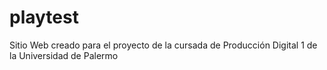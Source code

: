 # playtest
Sitio Web creado para el proyecto de la cursada de Producción Digital 1 de la Universidad de Palermo
